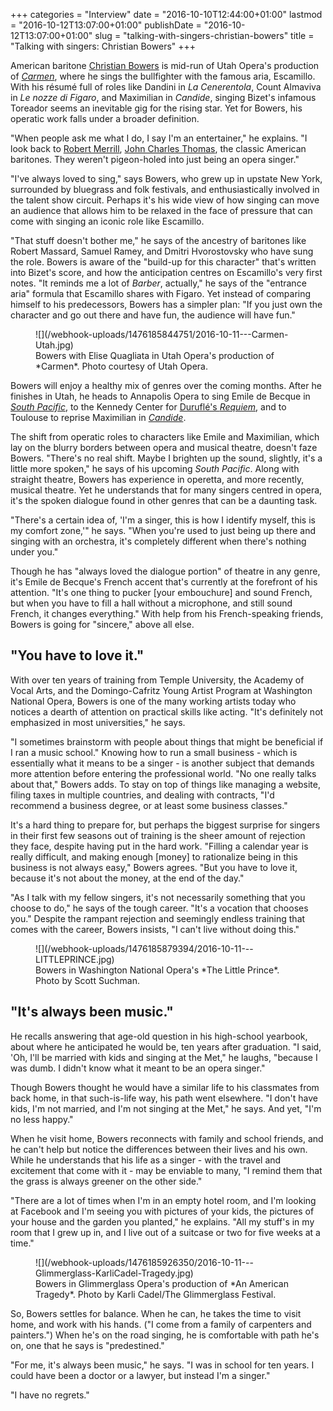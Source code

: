 +++
categories = "Interview"
date = "2016-10-10T12:44:00+01:00"
lastmod = "2016-10-12T13:07:00+01:00"
publishDate = "2016-10-12T13:07:00+01:00"
slug = "talking-with-singers-christian-bowers"
title = "Talking with singers: Christian Bowers"
+++

American baritone [Christian Bowers](/scene/people/christian-bowers/) is mid-run of Utah Opera's production of [*Carmen*](http://www.utahopera.org/16-17-season/carmen), where he sings the bullfighter with the famous aria, Escamillo. With his résumé full of roles like Dandini in *La Cenerentola*, Count Almaviva in *Le nozze di Figaro*, and Maximilian in *Candide*, singing Bizet's infamous Toreador seems an inevitable gig for the rising star. Yet for Bowers, his operatic work falls under a broader definition.

"When people ask me what I do, I say I'm an entertainer," he explains. "I look back to [Robert Merrill](https://www.youtube.com/watch?v=3FauzdeUGeM), [John Charles Thomas](https://www.youtube.com/watch?v=KN5mPyPLIgw), the classic American baritones. They weren't pigeon-holed into just being an opera singer."

"I've always loved to sing," says Bowers, who grew up in upstate New York, surrounded by bluegrass and folk festivals, and enthusiastically involved in the talent show circuit. Perhaps it's his wide view of how singing can move an audience that allows him to be relaxed in the face of pressure that can come with singing an iconic role like Escamillo. 

"That stuff doesn't bother me," he says of the ancestry of baritones like Robert Massard, Samuel Ramey, and Dmitri Hvorostovsky who have sung the role. Bowers is aware of the "build-up for this character" that's written into Bizet's score, and how the anticipation centres on Escamillo's very first notes. "It reminds me a lot of *Barber*, actually," he says of the "entrance aria" formula that Escamillo shares with Figaro. Yet instead of comparing himself to his predecessors, Bowers has a simpler plan: "If you just own the character and go out there and have fun, the audience will have fun."

<figure data-type="image">
![](/webhook-uploads/1476185844751/2016-10-11---Carmen-Utah.jpg)
<figcaption>Bowers with Elise Quagliata in Utah Opera's production of *Carmen*. Photo courtesy of Utah Opera.</figcaption>
</figure>

Bowers will enjoy a healthy mix of genres over the coming months. After he finishes in Utah, he heads to Annapolis Opera to sing Emile de Becque in [*South Pacific*](http://annapolisopera.org/operas-events/), to the Kennedy Center for [Duruflé's *Requiem*](https://www.kennedy-center.org/calendar/event/NRCSD#blurb), and to Toulouse to reprise Maximilian in [*Candide*](http://www.theatreducapitole.fr/1/saison-2016-2017/opera-612/candide.html?lang=fr).

The shift from operatic roles to characters like Emile and Maximilian, which lay on the blurry borders between opera and musical theatre, doesn't faze Bowers. "There's no real shift. Maybe I brighten up the sound, slightly, it's a little more spoken," he says of his upcoming *South Pacific*. Along with straight theatre, Bowers has experience in operetta, and more recently, musical theatre. Yet he understands that for many singers centred in opera, it's the spoken dialogue found in other genres that can be a daunting task. 

"There's a certain idea of, 'I'm a singer, this is how I identify myself, this is my comfort zone,'" he says. "When you're used to just being up there and singing with an orchestra, it's completely different when there's nothing under you."

Though he has "always loved the dialogue portion" of theatre in any genre, it's Emile de Becque's French accent that's currently at the forefront of his attention. "It's one thing to pucker [your embouchure] and sound French, but when you have to fill a hall without a microphone, and still sound French, it changes everything." With help from his French-speaking friends, Bowers is going for "sincere," above all else.

## "You have to love it."

With over ten years of training from Temple University, the Academy of Vocal Arts, and the Domingo-Cafritz Young Artist Program at Washington National Opera, Bowers is one of the many working artists today who notices a dearth of attention on practical skills like acting. "It's definitely not emphasized in most universities," he says.

"I sometimes brainstorm with people about things that might be beneficial if I ran a music school." Knowing how to run a small business - which is essentially what it means to be a singer - is another subject that demands more attention before entering the professional world. "No one really talks about that," Bowers adds. To stay on top of things like managing a website, filing taxes in multiple countries, and dealing with contracts, "I'd recommend a business degree, or at least some business classes."

It's a hard thing to prepare for, but perhaps the biggest surprise for singers in their first few seasons out of training is the sheer amount of rejection they face, despite having put in the hard work. "Filling a calendar year is really difficult, and making enough [money] to rationalize being in this business is not always easy," Bowers agrees. "But you have to love it, because it's not about the money, at the end of the day."

"As I talk with my fellow singers, it's not necessarily something that you choose to do," he says of the tough career. "It's a vocation that chooses you." Despite the rampant rejection and seemingly endless training that comes with the career, Bowers insists, "I can't live without doing this."

<figure data-type="image">
![](/webhook-uploads/1476185879394/2016-10-11---LITTLEPRINCE.jpg)
<figcaption>Bowers in Washington National Opera's *The Little Prince*. Photo by Scott Suchman.</figcaption>
</figure>

## "It's always been music."

He recalls answering that age-old question in his high-school yearbook, about where he anticipated he would be, ten years after graduation. "I said, 'Oh, I'll be married with kids and singing at the Met," he laughs, "because I was dumb. I didn't know what it meant to be an opera singer."

Though Bowers thought he would have a similar life to his classmates from back home, in that such-is-life way, his path went elsewhere. "I don't have kids, I'm not married, and I'm not singing at the Met," he says. And yet, "I'm no less happy."

When he visit home, Bowers reconnects with family and school friends, and he can't help but notice the differences between their lives and his own. While he understands that his life as a singer - with the travel and excitement that come with it - may be enviable to many, "I remind them that the grass is always greener on the other side."

"There are a lot of times when I'm in an empty hotel room, and I'm looking at Facebook and I'm seeing you with pictures of your kids, the pictures of your house and the garden you planted," he explains. "All my stuff's in my room that I grew up in, and I live out of a suitcase or two for five weeks at a time."

<figure data-type="image">
![](/webhook-uploads/1476185926350/2016-10-11---Glimmerglass-KarliCadel-Tragedy.jpg)
<figcaption>Bowers in Glimmerglass Opera's production of *An American Tragedy*. Photo by Karli Cadel/The Glimmerglass Festival.</figcaption>
</figure>

So, Bowers settles for balance. When he can, he takes the time to visit home, and work with his hands. ("I come from a family of carpenters and painters.") When he's on the road singing, he is comfortable with path he's on, one that he says is "predestined."

"For me, it's always been music," he says. "I was in school for ten years. I could have been a doctor or a lawyer, but instead I'm a singer."

"I have no regrets."
